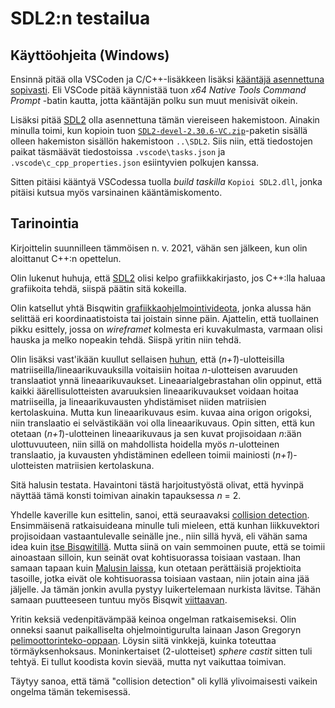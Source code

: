 # SDL2:n testailua

## Käyttöohjeita (Windows)

Ensinnä pitää olla VSCoden ja C/C++-lisäkkeen lisäksi [kääntäjä asennettuna
sopivasti](https://code.visualstudio.com/docs/cpp/config-msvc). Eli VSCode
pitää käynnistää tuon *x64 Native Tools Command Prompt* -batin kautta, jotta
kääntäjän polku sun muut menisivät oikein.

Lisäksi pitää [SDL2](https://github.com/libsdl-org/SDL/releases/latest) olla
asennettuna tämän viereiseen hakemistoon. Ainakin minulla toimi, kun kopioin
tuon
[`SDL2-devel-2.30.6-VC.zip`](https://github.com/libsdl-org/SDL/releases/download/release-2.30.6/SDL2-devel-2.30.6-VC.zip)-paketin
sisällä olleen hakemiston sisällön hakemistoon `..\SDL2`. Siis niin, että
tiedostojen paikat täsmäävät tiedostoissa `.vscode\tasks.json` ja
`.vscode\c_cpp_properties.json` esiintyvien polkujen kanssa.

Sitten pitäisi kääntyä VSCodessa tuolla *build taskilla* `Kopioi SDL2.dll`,
jonka pitäisi kutsua myös varsinainen kääntämiskomento.


## Tarinointia

Kirjoittelin suunnilleen tämmöisen n. v. 2021, vähän sen jälkeen, kun olin
aloittanut C++:n opettelun.

Olin lukenut huhuja, että [SDL2](https://www.libsdl.org/) olisi kelpo
grafiikkakirjasto, jos C++:lla haluaa grafiikoita tehdä, siispä päätin sitä
kokeilla.

Olin katsellut yhtä Bisqwitin
[grafiikkaohjelmointivideota](https://youtu.be/HQYsFshbkYw?t=82), jonka
alussa hän selittää eri koordinaatistoista tai joistain sinne päin.
Ajattelin, että tuollainen pikku esittely, jossa on *wireframet* kolmesta eri
kuvakulmasta, varmaan olisi hauska ja melko nopeakin tehdä. Siispä yritin
niin tehdä.

Olin lisäksi vast'ikään kuullut sellaisen
[huhun](https://www.youtube.com/watch?v=vQ60rFwh2ig), että
(*n+1*)-ulotteisilla matriiseilla/lineaarikuvauksilla voitaisiin hoitaa
*n*-ulotteisen avaruuden translaatiot ynnä lineaarikuvaukset.
Lineaarialgebrastahan olin oppinut, että kaikki äärellisulotteisten
avaruuksien lineaarikuvaukset voidaan hoitaa matriiseilla, ja
lineaarikuvausten yhdistämiset niiden matriisien kertolaskuina. Mutta kun
lineaarikuvaus esim. kuvaa aina origon origoksi, niin translaatio ei
selvästikään voi olla lineaarikuvaus. Opin sitten, että kun otetaan
(*n+1*)-ulotteinen lineaarikuvaus ja sen kuvat projisoidaan *n*:ään
ulottuvuuteen, niin sillä on mahdollista hoidella myös *n*-ulotteinen
translaatio, ja kuvausten yhdistäminen edelleen toimii mainiosti
(*n+1*)-ulotteisten matriisien kertolaskuna.

Sitä halusin testata. Havaintoni tästä harjoitustyöstä olivat, että hyvinpä
näyttää tämä konsti toimivan ainakin tapauksessa *n*&nbsp;=&nbsp;2.

Yhdelle kaverille kun esittelin, sanoi, että seuraavaksi [collision
detection](https://en.wikipedia.org/wiki/Collision_detection). Ensimmäisenä
ratkaisuideana minulle tuli mieleen, että kunhan liikkuvektori projisoidaan
vastaantulevalle seinälle jne., niin sillä hyvä, eli vähän sama idea kuin
[itse Bisqwitillä](https://www.youtube.com/watch?v=HQYsFshbkYw&t=997s). Mutta
siinä on vain semmoinen puute, että se toimii ainoastaan silloin, kun seinät
ovat kohtisuorassa toisiaan vastaan. Ihan samaan tapaan kuin [Malusin
laissa](https://en.wikipedia.org/wiki/Malus%27s_law), kun otetaan perättäisiä
projektioita tasoille, jotka eivät ole kohtisuorassa toisiaan vastaan, niin
jotain aina jää jäljelle. Ja tämän jonkin avulla pystyy luikertelemaan
nurkista lävitse. Tähän samaan puutteeseen tuntuu myös Bisqwit
[viittaavan](https://www.youtube.com/watch?v=HQYsFshbkYw&t=1106s).

Yritin keksiä vedenpitävämpää keinoa ongelman ratkaisemiseksi. Olin onneksi
saanut paikalliselta ohjelmointigurulta lainaan Jason Gregoryn
[pelimoottorinteko-oppaan](https://www.gameenginebook.com/). Löysin siitä
vinkkejä, kuinka toteuttaa törmäyksenhoksaus. Moninkertaiset (2-ulotteiset)
*sphere castit* sitten tuli tehtyä. Ei tullut koodista kovin sievää, mutta
nyt vaikuttaa toimivan.

Täytyy sanoa, että tämä "collision detection" oli kyllä ylivoimaisesti
vaikein ongelma tämän tekemisessä.
